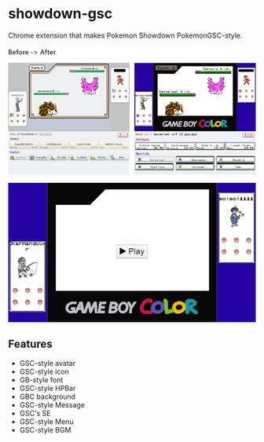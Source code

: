 # showdown-gsc

Chrome extension that makes Pokemon Showdown PokemonGSC-style.

![demo](demo.png)

![demo](demo.gif)

## Features

- GSC-style avatar
- GSC-style icon
- GB-style font
- GSC-style HPBar
- GBC background
- GSC-style Message
- GSC's SE
- GSC-style Menu
- GSC-style BGM
